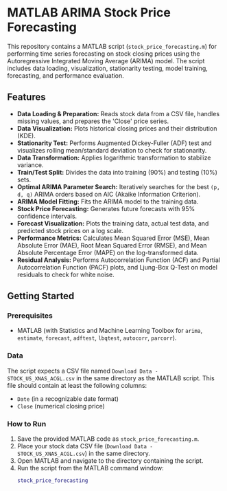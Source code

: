 # MATLAB ARIMA Stock Price Forecasting

This repository contains a MATLAB script (`stock_price_forecasting.m`) for performing time series forecasting on stock closing prices using the Autoregressive Integrated Moving Average (ARIMA) model. The script includes data loading, visualization, stationarity testing, model training, forecasting, and performance evaluation.

## Features

-   **Data Loading & Preparation:** Reads stock data from a CSV file, handles missing values, and prepares the 'Close' price series.
-   **Data Visualization:** Plots historical closing prices and their distribution (KDE).
-   **Stationarity Test:** Performs Augmented Dickey-Fuller (ADF) test and visualizes rolling mean/standard deviation to check for stationarity.
-   **Data Transformation:** Applies logarithmic transformation to stabilize variance.
-   **Train/Test Split:** Divides the data into training (90%) and testing (10%) sets.
-   **Optimal ARIMA Parameter Search:** Iteratively searches for the best `(p, d, q)` ARIMA orders based on AIC (Akaike Information Criterion).
-   **ARIMA Model Fitting:** Fits the ARIMA model to the training data.
-   **Stock Price Forecasting:** Generates future forecasts with 95% confidence intervals.
-   **Forecast Visualization:** Plots the training data, actual test data, and predicted stock prices on a log scale.
-   **Performance Metrics:** Calculates Mean Squared Error (MSE), Mean Absolute Error (MAE), Root Mean Squared Error (RMSE), and Mean Absolute Percentage Error (MAPE) on the log-transformed data.
-   **Residual Analysis:** Performs Autocorrelation Function (ACF) and Partial Autocorrelation Function (PACF) plots, and Ljung-Box Q-Test on model residuals to check for white noise.

## Getting Started

### Prerequisites

-   MATLAB (with Statistics and Machine Learning Toolbox for `arima`, `estimate`, `forecast`, `adftest`, `lbqtest`, `autocorr`, `parcorr`).

### Data

The script expects a CSV file named `Download Data - STOCK_US_XNAS_ACGL.csv` in the same directory as the MATLAB script. This file should contain at least the following columns:

-   `Date` (in a recognizable date format)
-   `Close` (numerical closing price)

### How to Run

1.  Save the provided MATLAB code as `stock_price_forecasting.m`.
2.  Place your stock data CSV file (`Download Data - STOCK_US_XNAS_ACGL.csv`) in the same directory.
3.  Open MATLAB and navigate to the directory containing the script.
4.  Run the script from the MATLAB command window:
    ```matlab
    stock_price_forecasting
    ```

